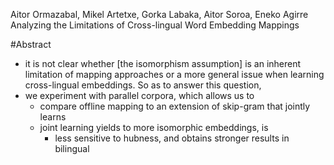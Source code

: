 Aitor Ormazabal, Mikel Artetxe, Gorka Labaka, Aitor Soroa, Eneko Agirre
Analyzing the Limitations of Cross-lingual Word Embedding Mappings 

#Abstract

* it is not clear whether [the isomorphism assumption] is an inherent
  limitation of mapping approaches or a more general issue when learning
  cross-lingual embeddings. So as to answer this question, 
* we experiment with parallel corpora, which allows us to 
  * compare offline mapping to an extension of skip-gram that jointly learns
  * joint learning yields to more isomorphic embeddings, is 
    * less sensitive to hubness, and obtains stronger results in bilingual
